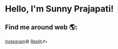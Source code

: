 # Hello, I'm Sunny Prajapati!
## Find me around web 🌎:
[Instagram](https://www.instagram.com/)😄
[Replit](https://replit.com/@sunnycode9325)✍
